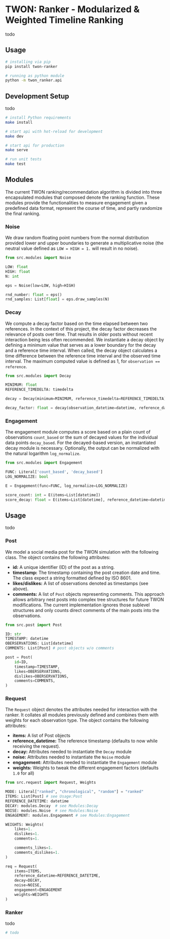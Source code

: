 # TWON: Ranker - Modularized & Weighted Timeline Ranking
todo

## Usage

```sh
# installing via pip
pip install twon-ranker

# running as python module 
python -m twon_ranker.api
```

## Development Setup
todo

```sh
# install Python requirements
make install

# start api with hot-reload for development
make dev

# start api for production
make serve

# run unit tests
make test
```

## Modules
The current TWON ranking/recommendation algorithm is divided into three encapsulated modules that composed denote the ranking function. These modules provide the functionalities to measure engagement given a predefined data format, represent the course of time, and partly randomize the final ranking.

### Noise
We draw random floating point numbers from the normal distribution provided lower and upper boundaries to generate a multiplicative noise (the neutral value defined as `LOW = HIGH = 1.` will result in no noise).

```python
from src.modules import Noise

LOW: float
HIGH: float
N: int

eps = Noise(low=LOW, high=HIGH)

rnd_number: float = eps()
rnd_samples: List[float] = eps.draw_samples(N)
```

### Decay
We compute a decay factor based on the time elapsed between two references. In the context of this project, the decay factor decreases the relevance of posts over time. That results in older posts without recent interaction being less often recommended. We instantiate a decay object by defining a minimum value that serves as a lower boundary for the decay and a reference time interval. When called, the decay object calculates a time difference between the reference time interval and the observed time interval. The maximum computed value is defined as 1, for `observation == reference`.


```python
from src.modules import Decay

MINIMUM: float
REFERENCE_TIMEDELTA: timedelta

decay = Decay(minimum=MINIMUM, reference_timedelta=REFERENCE_TIMEDELTA)

decay_factor: float = decay(observation_datetime=datetime, reference_datetime=datetime) 
```

### Engagement
The engagement module computes a score based on a plain count of observations `count_based` or the sum of decayed values for the individual data points `decay_based`. For the decayed-based version, an instantiated decay module is necessary. Optionally, the output can be normalized with the natural logarithm `log_normalize`.

```python
from src.modules import Engagement

FUNC: Literal['count_based', 'decay_based']
LOG_NORMALIZE: bool

E = Engagement(func=FUNC, log_normalize=LOG_NORMALIZE)

score_count: int = E(items=List[datetime])
score_decay: float = E(items=List[datetime], reference_datetime=datetime, decay=decay)
```

## Usage
todo

### Post
We model a social media post for the TWON simulation with the following class. The object contains the following attributes:
- **id:** A unique identifier (ID) of the post as a string.
- **timestamp:** The timestamp containing the post creation date and time. The class expect a string formatted defined by ISO 8601.
- **likes/dislikes:** A list of observations denoted as timestamps (see above).
- **comments:** A list of `Post` objects representing comments. This approach allows arbitrary nest posts into complex tree structures for future TWON modifications. The current implementation ignores those sublevel structures and only counts direct comments of the main posts into the observations.


```python
from src.post import Post

ID: str
TIMESTAMP: datetime
OBERSERVATIONS: List[datetime]
COMMENTS: List[Post] # post objects w/o comments

post = Post(
    id=ID,
    timestamp=TIMESTAMP,
    likes=OBERSERVATIONS,
    dislikes=OBERSERVATIONS,
    comments=COMMENTS,
)
```

### Request
The `Request` object denotes the attributes needed for interaction with the ranker. It collates all modules previously defined and combines them with weights for each observation type. The object contains the following attributes:
- **items:** A list of Post objects 
- **reference_datetime:** The reference timestamp (defaults to now while receiving the request). 
- **decay:** Attributes needed to instantiate the `Decay` module 
- **noise:** Attributes needed to instantiate the `Noise` module 
- **engagement:** Attributes needed to instantiate the `Engagement` module 
- **weights:** Weights to tweak the different engagement factors (defaults `1.0` for all)

```python
from src.request import Request, Weights

MODE: Literal["ranked", "chronological", "random"] = "ranked"
ITEMS: List[Post] # see Usage:Post
REFERENCE_DATETIME: datetime
DECAY: modules.Decay  # see Modules:Decay
NOISE: modules.Noise  # see Modules:Noise
ENGAGEMENT: modules.Engagement # see Modules:Engagement

WEIGHTS: Weights(
    likes=1.
    dislikes=1.
    comments=1.

    comments_likes=1.
    comments_dislikes=1.
)

req = Request(
    items=ITEMS,
    reference_datetime=REFERENCE_DATETIME,
    decay=DECAY,
    noise=NOISE,
    engagement=ENGAGEMENT
    weights=WEIGHTS
)
```

### Ranker
todo

```python
# todo
```
